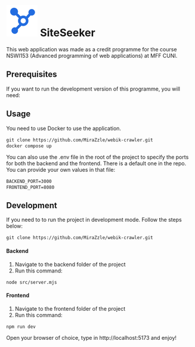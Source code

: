 # ![alt text](_static/icon1.svg) SiteSeeker

This web application was made as a credit programme for the course NSWI153 (Advanced programming of web applications) at MFF CUNI.

## Prerequisites

If you want to run the development version of this programme, you will need:

## Usage

You need to use Docker to use the application.

```
git clone https://github.com/MiraZzle/webik-crawler.git
docker compose up
```

You can also use the .env file in the root of the project to specify the ports for both the backend and the frontend. There is a default one in the repo. You can provide your own values in that file:

```
BACKEND_PORT=3000
FRONTEND_PORT=8080
```

## Development

If you need to to run the project in development mode. Follow the steps below:

```
git clone https://github.com/MiraZzle/webik-crawler.git
```

#### Backend

1. Navigate to the backend folder of the project
2. Run this command:

```
node src/server.mjs
```

#### Frontend

1. Navigate to the frontend folder of the project
2. Run this command:

```
npm run dev
```

Open your browser of choice, type in http://localhost:5173 and enjoy!

